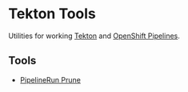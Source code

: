 # Tekton Tools

Utilities for working [Tekton](https://tekton.dev/) and [OpenShift Pipelines](https://docs.openshift.com/container-platform/latest/pipelines/understanding-openshift-pipelines.html).

## Tools

* [PipelineRun Prune](pipelinerun-prune)
